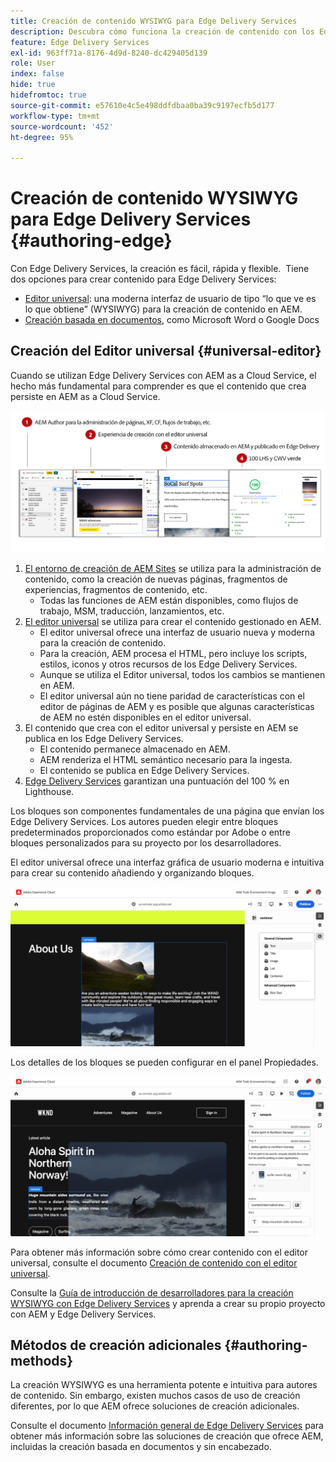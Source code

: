 ```yaml
---
title: Creación de contenido WYSIWYG para Edge Delivery Services
description: Descubra cómo funciona la creación de contenido con los Edge Delivery Services y cómo crear contenido de AEM con Edge Delivery Services.
feature: Edge Delivery Services
exl-id: 963ff71a-8176-4d9d-8240-dc429405d139
role: User
index: false
hide: true
hidefromtoc: true
source-git-commit: e57610e4c5e498ddfdbaa0ba39c9197ecfb5d177
workflow-type: tm+mt
source-wordcount: '452'
ht-degree: 95%

---
```



# Creación de contenido WYSIWYG para Edge Delivery Services {#authoring-edge}

Con Edge Delivery Services, la creación es fácil, rápida y flexible.  Tiene dos opciones para crear contenido para Edge Delivery Services:

* [Editor universal](#universal-editor): una moderna interfaz de usuario de tipo “lo que ve es lo que obtiene” (WYSIWYG) para la creación de contenido en AEM.
* [Creación basada en documentos](#document-based), como Microsoft Word o Google Docs

## Creación del Editor universal {#universal-editor}

Cuando se utilizan Edge Delivery Services con AEM as a Cloud Service, el hecho más fundamental para comprender es que el contenido que crea persiste en AEM as a Cloud Service.

![Cómo funciona la creación WYSIWYG con Edge Delivery Services](assets/how-aem-edge-works.png)

1. [El entorno de creación de AEM Sites](/help/sites-cloud/authoring/quick-start.md) se utiliza para la administración de contenido, como la creación de nuevas páginas, fragmentos de experiencias, fragmentos de contenido, etc.
   * Todas las funciones de AEM están disponibles, como flujos de trabajo, MSM, traducción, lanzamientos, etc.
1. [El editor universal](/help/sites-cloud/authoring/universal-editor/authoring.md) se utiliza para crear el contenido gestionado en AEM.
   * El editor universal ofrece una interfaz de usuario nueva y moderna para la creación de contenido.
   * Para la creación, AEM procesa el HTML, pero incluye los scripts, estilos, iconos y otros recursos de los Edge Delivery Services.
   * Aunque se utiliza el Editor universal, todos los cambios se mantienen en AEM.
   * El editor universal aún no tiene paridad de características con el editor de páginas de AEM y es posible que algunas características de AEM no estén disponibles en el editor universal.
1. El contenido que crea con el editor universal y persiste en AEM se publica en los Edge Delivery Services.
   * El contenido permanece almacenado en AEM.
   * AEM renderiza el HTML semántico necesario para la ingesta.
   * El contenido se publica en Edge Delivery Services.
1. [Edge Delivery Services](/help/edge/developer/keeping-it-100.md) garantizan una puntuación del 100 % en Lighthouse.

Los bloques son componentes fundamentales de una página que envían los Edge Delivery Services. Los autores pueden elegir entre bloques predeterminados proporcionados como estándar por Adobe o entre bloques personalizados para su proyecto por los desarrolladores.

El editor universal ofrece una interfaz gráfica de usuario moderna e intuitiva para crear su contenido añadiendo y organizando bloques.

![Añadir y ordenar bloques en el editor universal](assets/blocks.png)

Los detalles de los bloques se pueden configurar en el panel Propiedades.

![Configuración de propiedades de bloque](assets/block-properties.png)

Para obtener más información sobre cómo crear contenido con el editor universal, consulte el documento [Creación de contenido con el editor universal](/help/sites-cloud/authoring/universal-editor/authoring.md).

Consulte la [Guía de introducción de desarrolladores para la creación WYSIWYG con Edge Delivery Services](/help/edge/wysiwyg-authoring/edge-dev-getting-started.md) y aprenda a crear su propio proyecto con AEM y Edge Delivery Services.

## Métodos de creación adicionales  {#authoring-methods}

La creación WYSIWYG es una herramienta potente e intuitiva para autores de contenido. Sin embargo, existen muchos casos de uso de creación diferentes, por lo que AEM ofrece soluciones de creación adicionales.

Consulte el documento [Información general de Edge Delivery Services](/help/edge/overview.md#authoring-method) para obtener más información sobre las soluciones de creación que ofrece AEM, incluidas la creación basada en documentos y sin encabezado.
